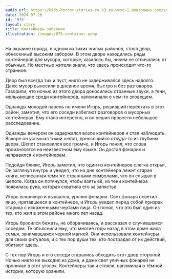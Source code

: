 ```yaml
---
audio_url: https://kids-horror-stories-ru.s3.eu-west-1.amazonaws.com/audio/075-container.mp3
date: 2024-07-26
id: '075'
layout: story
title: Контейнеры забвения
illustration: /images/075-container.webp
---
```


На окраине города, в одном из тихих жилых районов, стоял двор, обнесенный высоким забором. В этом дворе находились ряды контейнеров для мусора, которые, казалось бы, ничем не отличались от обычных. Но местные жители знали, что здесь происходит что-то странное.

Двор был всегда тих и пуст, никто не задерживался здесь надолго. Даже мусор выносили в дневное время, быстро и без разговоров. Говорили, что ночью из этого двора доносились странные звуки, а тени, мелькающие среди контейнеров, напоминали о чем-то зловещем.

Однажды молодой парень по имени Игорь, решивший переехать в этот район, заметил, что его соседи избегают разговоров о мусорных контейнерах. Ему стало интересно, и он решил провести небольшое расследование.

Однажды вечером он задержался возле контейнеров и стал наблюдать. Вскоре он услышал тихий шепот, доносящийся откуда-то из глубины двора. Шепот становился все громче, и Игорь понял, что слова произносятся на неизвестном ему языке. Он достал фонарик и направился к контейнерам.

Подойдя ближе, Игорь заметил, что один из контейнеров слегка открыт. Он заглянул внутрь и увидел, что на дне контейнера лежит старая книга, исписанная теми же странными символами, что он слышал в шепоте. Когда он потянулся, чтобы взять её, из тени контейнера появилась рука, которая схватила его за запястье.

Игорь вскрикнул и вырвался, уронив фонарик. Свет фонаря осветил лицо, прятавшееся в контейнере, и Игорь увидел перед собой призрак старика с искаженными чертами лица. Он понял, что это был один из тех, кто жил в этом районе много лет назад.

Игорь бросился бежать, не оборачиваясь, и рассказал о случившемся соседям. Те объяснили ему, что многие годы назад в этом доме жила семья, занимавшаяся черной магией. Они использовали контейнеры для своих ритуалов, и с тех пор души тех, кто пострадал от их действий, обитают здесь.

С тех пор Игорь и его соседи старались обходить этот двор стороной. Ночью никто не выходил из дома, и даже свет уличных фонарей не проникал в этот уголок. Контейнеры так и стояли, напоминая о тёмной истории, которую хранили.